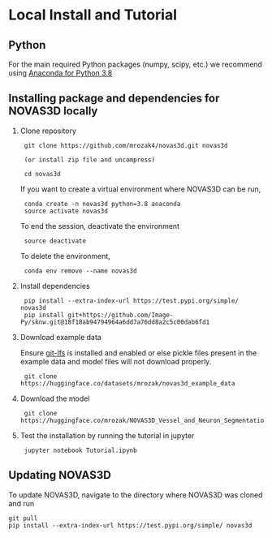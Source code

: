 # Local Install and Tutorial

## Python
For the main required Python packages (numpy, scipy, etc.) we recommend using
[Anaconda for Python 3.8](https://www.continuum.io/downloads)


## Installing package and dependencies for NOVAS3D locally

1. Clone repository

        git clone https://github.com/mrozak4/novas3d.git novas3d

        (or install zip file and uncompress)

        cd novas3d

    If you want to create a virtual environment where NOVAS3D can be run,

        conda create -n novas3d python=3.8 anaconda
        source activate novas3d
    
    To end the session, deactivate the environment
    
        source deactivate
    
    To delete the environment,
    
        conda env remove --name novas3d

2. Install dependencies
    
        pip install --extra-index-url https://test.pypi.org/simple/ novas3d
        pip install git+https://github.com/Image-Py/sknw.git@18f18ab94794964a6dd7a76dd8a2c5c00dab6fd1

3. Download example data
     
     Ensure [git-lfs](https://git-lfs.com/) is installed and enabled or else pickle files present in the example data and model files will not download properly.

        git clone https://huggingface.co/datasets/mrozak/novas3d_example_data

4. Download the model

        git clone https://huggingface.co/mrozak/NOVAS3D_Vessel_and_Neuron_Segmentation


5. Test the installation by running the tutorial in jupyter 

        jupyter notebook Tutorial.ipynb

## Updating NOVAS3D
To update NOVAS3D, navigate to the directory where NOVAS3D was cloned and run

    git pull
    pip install --extra-index-url https://test.pypi.org/simple/ novas3d
